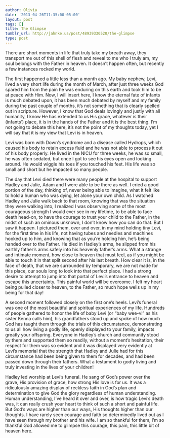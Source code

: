 ```yaml
---
author: Olivia
date: '2013-04-26T11:35:00-05:00'
layout: post
tags: []
title: The Glimpse
tumblr_url: http://jahnke.us/post/48939330520/the-glimpse
type: post
---
```


There are short moments in life that truly take my breath away, they transport me out of this shell of flesh and reveal to me who I truly am, my soul belongs with the Father in heaven. It doesn’t happen often, but recently a few instances rocked my world.

The first happened a little less than a month ago. My baby nephew, Levi, lived a very short life during the month of March, after just three weeks God spared him from the pain he was enduring on this earth and took him to be at peace with Him. Now, I will insert here, I know the eternal fate of infants is much debated upon, it has been much debated by myself and my family during the past couple of months, it’s not something that is clearly spelled out in scripture. However, I know that God deals lovingly and justly with all humanity, I know He has extended to us His grace, whatever is their (infants’) place, it is in the hands of the Father and it is the best thing. I’m not going to debate this here, it’s not the point of my thoughts today, yet I will say that it is my view that Levi is in heaven. 

Levi was born with Down’s syndrome and a disease called Hydrops, which caused his body to retain excess fluid and he was not able to process it out of his body properly. He lived in the NICU for three weeks, he was so small, he was often sedated, but once I got to see his eyes open and looking around. He would wiggle his toes if you touched his feet. His life was so small and short but he impacted so many people. 

The day that Levi died there were many people at the hospital to support Hadley and Julie, Adam and I were able to be there as well. I cried a good portion of the day, thinking of, never being able to imagine, what it felt like to hold a human who was dying, let alone your own child. As I watched Hadley and Julie walk back to that room, knowing that was the situation they were walking into, I realized I was observing some of the most courageous strength I would ever see in my lifetime, to be able to face death head-on, to have the courage to trust your child to the Father, in the midst of such an ominous unknown, I don’t know how you can do that. But I saw it happen. I pictured them, over and over, in my mind holding tiny Levi, for the first time in his life, not having tubes and needles and machines hooked up to him, and knowing that as you’re holding him, he’s being handed over to the Father. He died in Hadley’s arms, he slipped from his earthly father’s arms safely into his heavenly father’s arms. What a strange and intimate moment, how close to heaven that must feel, as if you might be able to touch it in that split second after his last breath. How clear it is, in the face of death, that we are surrounded by temporary, we are not made for this place, our souls long to look into that perfect place. I had a strong desire to attempt to jump into that portal of Levi’s entrance to heaven and escape this uncertainty. This painful world will be overcome. I felt my heart being pulled closer to heaven, to the Father, so much hope wells up in my being for that day! 

A second moment followed closely on the first one’s heels. Levi’s funeral was one of the most beautiful and spiritual experiences of my life. Hundreds of people gathered to honor the life of baby Levi (or “baby wee-vi” as his sister Kenna calls him), his grandfathers stood up and spoke of how much God has taught them through the trials of this circumstance, demonstrating to us all how living a godly life, openly displayed to your family, impacts greatly your offspring. Everyone in Hadley’s church and community stood by them and supported them so readily, without a moment’s hesitation, their respect for them was so evident and it was displayed very evidently at Levi’s memorial that the strength that Hadley and Julie had for this circumstance had been being given to them for decades, and had been passed down through their fathers. What a testament to godly living and truly investing in the lives of your children!

Hadley led worship at Levi’s funeral. He sang of God’s power over the grave, His provision of grace, how strong His love is for us. It was a ridiculously amazing display of reckless faith in God’s plan and determination to give God the glory regardless of human understanding. Human understanding, I’ve heard it over and over, is how tragic Levi’s death was, it can really crush your heart to think of such a short and painful life. But God’s ways are higher than our ways, His thoughts higher than our thoughts. I have rarely seen courage and faith so determinedly lived out as I have seen through my brother and his wife. I am so thankful for them, I’m so thankful God allowed me to glimpse this courage, this pain, this little bit of heaven here.
